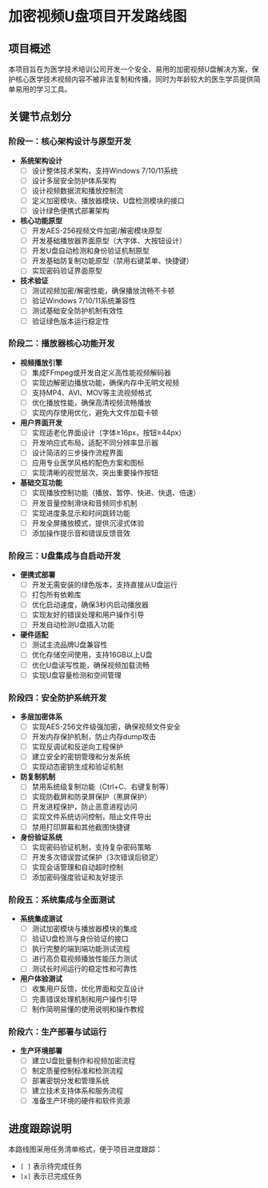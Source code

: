 # 加密视频U盘项目开发路线图

## 项目概述

本项目旨在为医学技术培训公司开发一个安全、易用的加密视频U盘解决方案，保护核心医学技术视频内容不被非法复制和传播，同时为年龄较大的医生学员提供简单易用的学习工具。

## 关键节点划分

### 阶段一：核心架构设计与原型开发

- **系统架构设计**
  - [ ] 设计整体技术架构，支持Windows 7/10/11系统
  - [ ] 设计多层安全防护体系架构
  - [ ] 设计视频数据流和播放控制流
  - [ ] 定义加密模块、播放器模块、U盘检测模块的接口
  - [ ] 设计绿色便携式部署架构

- **核心功能原型**
  - [ ] 开发AES-256视频文件加密/解密模块原型
  - [ ] 开发基础播放器界面原型（大字体、大按钮设计）
  - [ ] 开发U盘自动检测和身份验证机制原型
  - [ ] 开发基础防复制功能原型（禁用右键菜单、快捷键）
  - [ ] 实现密码验证界面原型

- **技术验证**
  - [ ] 测试视频加密/解密性能，确保播放流畅不卡顿
  - [ ] 验证Windows 7/10/11系统兼容性
  - [ ] 测试基础安全防护机制有效性
  - [ ] 验证绿色版本运行稳定性

### 阶段二：播放器核心功能开发

- **视频播放引擎**
  - [ ] 集成FFmpeg或开发自定义高性能视频解码器
  - [ ] 实现边解密边播放功能，确保内存中无明文视频
  - [ ] 支持MP4、AVI、MOV等主流视频格式
  - [ ] 优化播放性能，确保高清视频流畅播放
  - [ ] 实现内存使用优化，避免大文件加载卡顿

- **用户界面开发**
  - [ ] 实现适老化界面设计（字体≥16px，按钮≥44px）
  - [ ] 开发响应式布局，适配不同分辨率显示器
  - [ ] 设计简洁的三步操作流程界面
  - [ ] 应用专业医学风格的配色方案和图标
  - [ ] 实现清晰的视觉层次，突出重要操作按钮

- **基础交互功能**
  - [ ] 实现播放控制功能（播放、暂停、快进、快退、倍速）
  - [ ] 开发音量控制滑块和音频同步机制
  - [ ] 实现进度条显示和时间跳转功能
  - [ ] 开发全屏播放模式，提供沉浸式体验
  - [ ] 添加操作提示音和错误反馈音效

### 阶段三：U盘集成与自启动开发

- **便携式部署**
  - [ ] 开发无需安装的绿色版本，支持直接从U盘运行
  - [ ] 打包所有依赖库
  - [ ] 优化启动速度，确保3秒内启动播放器
  - [ ] 实现友好的错误处理和用户操作引导
  - [ ] 开发自动检测U盘插入功能

- **硬件适配**
  - [ ] 测试主流品牌U盘兼容性
  - [ ] 优化存储空间使用，支持16GB以上U盘
  - [ ] 优化U盘读写性能，确保视频加载流畅
  - [ ] 实现U盘容量检测和空间管理

### 阶段四：安全防护系统开发

- **多层加密体系**
  - [ ] 实现AES-256文件级强加密，确保视频文件安全
  - [ ] 开发内存保护机制，防止内存dump攻击
  - [ ] 实现反调试和反逆向工程保护
  - [ ] 建立安全的密钥管理和分发系统
  - [ ] 实现动态密钥生成和验证机制

- **防复制机制**
  - [ ] 禁用系统级复制功能（Ctrl+C、右键复制等）
  - [ ] 实现防截屏和防录屏保护（黑屏保护）
  - [ ] 开发进程保护，防止恶意进程访问
  - [ ] 实现文件系统访问控制，阻止文件导出
  - [ ] 禁用打印屏幕和其他截图快捷键

- **身份验证系统**
  - [ ] 实现密码验证机制，支持复杂密码策略
  - [ ] 开发多次错误尝试保护（3次错误后锁定）
  - [ ] 实现会话管理和自动超时控制
  - [ ] 添加密码强度验证和友好提示

### 阶段五：系统集成与全面测试

- **系统集成测试**
  - [ ] 测试加密模块与播放器模块的集成
  - [ ] 验证U盘检测与身份验证的接口
  - [ ] 执行完整的端到端功能测试流程
  - [ ] 进行高负载视频播放性能压力测试
  - [ ] 测试长时间运行的稳定性和可靠性

- **用户体验测试**
  - [ ] 收集用户反馈，优化界面和交互设计
  - [ ] 完善错误处理机制和用户操作引导
  - [ ] 制作简明易懂的使用说明和操作教程

### 阶段六：生产部署与试运行

- **生产环境部署**
  - [ ] 建立U盘批量制作和视频加密流程
  - [ ] 制定质量控制标准和检测流程
  - [ ] 部署密钥分发和管理系统
  - [ ] 建立技术支持体系和服务流程
  - [ ] 准备生产环境的硬件和软件资源

## 进度跟踪说明

本路线图采用任务清单格式，便于项目进度跟踪：

- `[ ]` 表示待完成任务
- `[x]` 表示已完成任务
